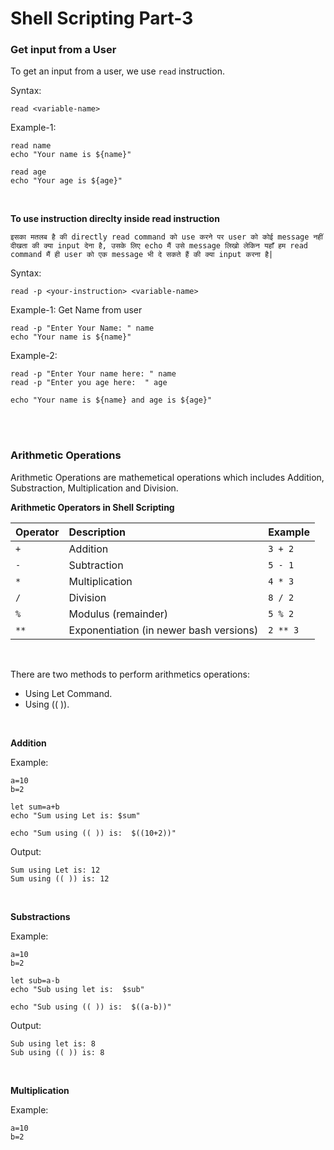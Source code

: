 # Shell Scripting Part-3

### Get input from a User

To get an input from a user, we use ```read``` instruction.

Syntax:
```
read <variable-name>
```

Example-1:
```
read name
echo "Your name is ${name}"

read age
echo "Your age is ${age}"
```

<br>

**To use instruction direclty inside read instruction**

```इसका मतलब है की directly read command को use करने पर user को कोई message नहीं दीखता की क्या input देना है, उसके लिए echo मैं उसे message लिखो लेकिन यहाँ हम read command मैं ही user को एक message भी दे सकते हैं की क्या input करना है|```

Syntax:
```
read -p <your-instruction> <variable-name>
```

Example-1: Get Name from user
```
read -p "Enter Your Name: " name
echo "Your name is ${name}"
```

Example-2:
```
read -p "Enter Your name here: " name
read -p "Enter you age here:  " age

echo "Your name is ${name} and age is ${age}"
```

<br>
<br>

### Arithmetic Operations

Arithmetic Operations are mathemetical operations which includes Addition, Substraction, Multiplication and Division. 

**Arithmetic Operators in Shell Scripting**

| Operator | Description                             | Example  |
| :------- | :-------------------------------------- | :------- |
| `+`      | Addition                                | `3 + 2`  |
| `-`      | Subtraction                             | `5 - 1`  |
| `*`      | Multiplication                          | `4 * 3`  |
| `/`      | Division                                | `8 / 2`  |
| `%`      | Modulus (remainder)                     | `5 % 2`  |
| `**`     | Exponentiation (in newer bash versions) | `2 ** 3` |


<br>

There are two methods to perform arithmetics operations:
- Using Let Command.
- Using (( )).

<br>

**Addition**

Example:
```
a=10
b=2

let sum=a+b
echo "Sum using Let is: $sum"

echo "Sum using (( )) is:  $((10+2))"
```
Output:
```
Sum using Let is: 12
Sum using (( )) is: 12
```

<br>

**Substractions**

Example:
```
a=10
b=2

let sub=a-b
echo "Sub using let is:  $sub"

echo "Sub using (( )) is:  $((a-b))"
```
Output:
```
Sub using let is: 8
Sub using (( )) is: 8
```

<br>

**Multiplication**

Example:
```
a=10
b=2
```
